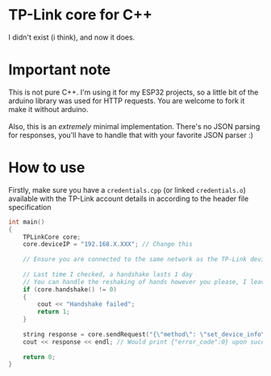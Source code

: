 # TP-Link core for C++
I didn't exist (i think), and now it does.

# Important note
This is not pure C++. I'm using it for my ESP32 projects, so a little bit of the arduino library was used for HTTP requests.
You are welcome to fork it make it without arduino. \
\
Also, this is an *extremely* minimal implementation. There's no JSON parsing for responses, you'll have to handle that with your favorite JSON parser :)

# How to use
Firstly, make sure you have a `credentials.cpp` (or linked `credentials.o`) available with the TP-Link account details in according to the header file specification

```cpp
int main()
{
    TPLinkCore core;
    core.deviceIP = "192.168.X.XXX"; // Change this
    
    // Ensure you are connected to the same network as the TP-Link device !!!
    
    // Last time I checked, a handshake lasts 1 day
    // You can handle the reshaking of hands however you please, I leave it up to you.
    if (core.handshake() != 0)
    {
        cout << "Handshake failed";
        return 1;
    }
    
    string response = core.sendRequest("{\"method\": \"set_device_info\", \"params\": {\"device_on\": true}}");
    cout << response << endl; // Would print {"error_code":0} upon success
    
    return 0;
}
```
